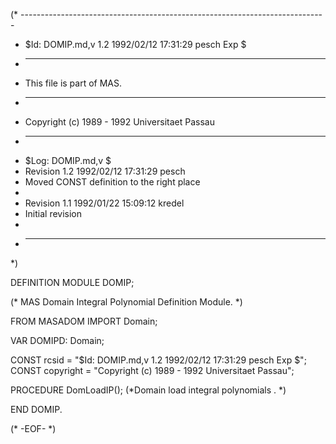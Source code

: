 (* ----------------------------------------------------------------------------
 * $Id: DOMIP.md,v 1.2 1992/02/12 17:31:29 pesch Exp $
 * ----------------------------------------------------------------------------
 * This file is part of MAS.
 * ----------------------------------------------------------------------------
 * Copyright (c) 1989 - 1992 Universitaet Passau
 * ----------------------------------------------------------------------------
 * $Log: DOMIP.md,v $
 * Revision 1.2  1992/02/12  17:31:29  pesch
 * Moved CONST definition to the right place
 *
 * Revision 1.1  1992/01/22  15:09:12  kredel
 * Initial revision
 *
 * ----------------------------------------------------------------------------
 *)

DEFINITION MODULE DOMIP;

(* MAS Domain Integral Polynomial Definition Module. *)



FROM MASADOM IMPORT Domain;


VAR DOMIPD: Domain;

CONST rcsid = "$Id: DOMIP.md,v 1.2 1992/02/12 17:31:29 pesch Exp $";
CONST copyright = "Copyright (c) 1989 - 1992 Universitaet Passau";



PROCEDURE DomLoadIP();
(*Domain load integral polynomials . *)


END DOMIP.

(* -EOF- *)
